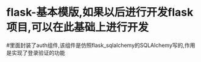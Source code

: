 # flask-基本模版,如果以后进行开发flask项目,可以在此基础上进行开发
#里面封装了auth组件,该组件是仿照flask_sqlalchemy的SQLAlchemy写的,作用是实现了登录验证的功能
